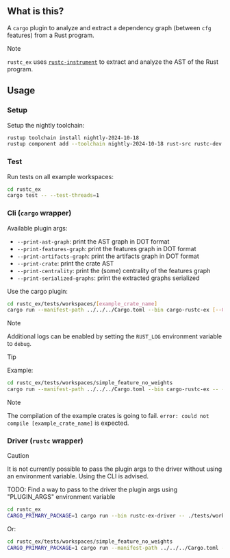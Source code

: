 ## What is this?

A `cargo` plugin to analyze and extract a dependency graph (between `cfg` features) from a Rust program.

> [!NOTE]
> `rustc_ex` uses [`rustc-instrument`](https://github.com/FedericoBruzzone/rustc-instrument) to extract and analyze the AST of the Rust program.

## Usage

### Setup

Setup the nightly toolchain:

```bash
rustup toolchain install nightly-2024-10-18
rustup component add --toolchain nightly-2024-10-18 rust-src rustc-dev llvm-tools-preview rust-analyzer clippy
```

### Test

Run tests on all example workspaces:

```bash
cd rustc_ex
cargo test -- --test-threads=1
```

### Cli (`cargo` wrapper)

Available plugin args:

- `--print-ast-graph`: print the AST graph in DOT format
- `--print-features-graph`: print the features graph in DOT format
- `--print-artifacts-graph`: print the artifacts graph in DOT format
- `--print-crate`: print the crate AST
- `--print-centrality`: print the (some) centrality of the features graph
- `--print-serialized-graphs`: print the extracted graphs serialized

Use the cargo plugin:

```bash
cd rustc_ex/tests/workspaces/[example_crate_name]
cargo run --manifest-path ../../../Cargo.toml --bin cargo-rustc-ex [--CARGO_ARG] -- [--PLUGIN_ARG]
```

> [!NOTE]
> Additional logs can be enabled by setting the `RUST_LOG` environment variable to `debug`.

> [!TIP]
> Example:
> ```bash
> cd rustc_ex/tests/workspaces/simple_feature_no_weights
> cargo run --manifest-path ../../../Cargo.toml --bin cargo-rustc-ex -- --print-features-graph
> ```

> [!NOTE]
> The compilation of the example crates is going to fail. `error: could not compile [example_crate_name]` is expected.

### Driver (`rustc` wrapper)

> [!CAUTION]
> It is not currently possible to pass the plugin args to the driver without using an environment variable. Using the CLI is advised.

TODO: Find a way to pass to the driver the plugin args using "PLUGIN_ARGS" environment variable

```bash
cd rustc_ex
CARGO_PRIMARY_PACKAGE=1 cargo run --bin rustc-ex-driver -- ./tests/workspaces/simple_feature_no_weights/src/main.rs --cfg 'feature="test"'
```

Or:

```bash
cd rustc_ex/tests/workspaces/simple_feature_no_weights
CARGO_PRIMARY_PACKAGE=1 cargo run --manifest-path ../../../Cargo.toml --bin rustc-ex-driver -- ./src/main.rs
```
